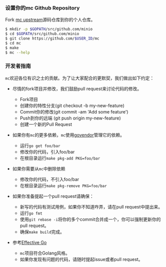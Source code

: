 ### 设置你的mc Github Repository
Fork [mc upstream](https://github.com/piensa/geo/fork)源码仓库到你的个人仓库。
```sh
$ mkdir -p $GOPATH/src/github.com/minio
$ cd $GOPATH/src/github.com/minio
$ git clone https://github.com/$USER_ID/mc
$ cd mc
$ make
$ mc --help
```

###  开发者指南

``mc``欢迎各位有识之士的贡献。为了让大家配合的更默契，我们做出如下约定：

* 尽情的fork项目并修改，我们鼓励pull request来讨论代码的修改。
    - Fork项目
    - 创建你的特性分支(git checkout -b my-new-feature)
    - Commit你的修改(git commit -am 'Add some feature')
    - Push到你的远端 (git push origin my-new-feature)
    - 创建一个新的Pull Request

* 如果你有``mc``的更多依赖，``mc``使用[govendor](https://github.com/kardianos/govendor)管理它的依赖。
    - 运行`go get foo/bar`
    - 修改你的代码，引入foo/bar
    - 在根目录运行`make pkg-add PKG=foo/bar`

* 如果你需要从``mc``中删除依赖
    - 修改你的代码，不引入foo/bar
    - 在根目录运行`make pkg-remove PKG=foo/bar`

* 如果你准备提起一个pull request请确保：
    - 新写的代码有测试用例，如果你不知道咋弄，请在pull request中提出来。
    - 运行`go fmt`
    - 使用`git rebase -i`将你的多个commit合并成一个，你可以强制更新你的pull request。
    - 确保`make build`完成。

* 参考[Effective Go](https://github.com/golang/go/wiki/CodeReviewComments)
    - `mc`项目符合Golang风格。
    - 如果你发现有问题的代码，请随时提起issue或者pull request。
